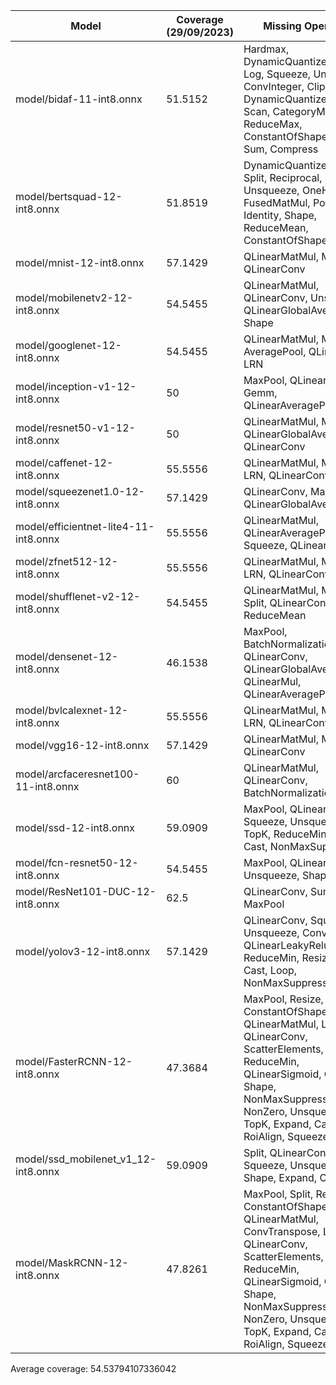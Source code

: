 | Model                                 |   Coverage (29/09/2023) | Missing Operators                                                                                                                                                                                                                               |
|---------------------------------------|-------------------------|-------------------------------------------------------------------------------------------------------------------------------------------------------------------------------------------------------------------------------------------------|
| model/bidaf-11-int8.onnx              |                 51.5152 | Hardmax, DynamicQuantizeLinear, Log, Squeeze, Unsqueeze, ConvInteger, Clip, Shape, DynamicQuantizeLSTM, Scan, CategoryMapper, ReduceMax, ConstantOfShape, Cast, Sum, Compress                                                                   |
| model/bertsquad-12-int8.onnx          |                 51.8519 | DynamicQuantizeLinear, Split, Reciprocal, Squeeze, Unsqueeze, OneHot, FusedMatMul, Pow, Identity, Shape, ReduceMean, ConstantOfShape, Cast                                                                                                      |
| model/mnist-12-int8.onnx              |                 57.1429 | QLinearMatMul, MaxPool, QLinearConv                                                                                                                                                                                                             |
| model/mobilenetv2-12-int8.onnx        |                 54.5455 | QLinearMatMul, QLinearConv, Unsqueeze, QLinearGlobalAveragePool, Shape                                                                                                                                                                          |
| model/googlenet-12-int8.onnx          |                 54.5455 | QLinearMatMul, MaxPool, AveragePool, QLinearConv, LRN                                                                                                                                                                                           |
| model/inception-v1-12-int8.onnx       |                 50      | MaxPool, QLinearConv, Gemm, QLinearAveragePool, LRN                                                                                                                                                                                             |
| model/resnet50-v1-12-int8.onnx        |                 50      | QLinearMatMul, MaxPool, QLinearGlobalAveragePool, QLinearConv                                                                                                                                                                                   |
| model/caffenet-12-int8.onnx           |                 55.5556 | QLinearMatMul, MaxPool, LRN, QLinearConv                                                                                                                                                                                                        |
| model/squeezenet1.0-12-int8.onnx      |                 57.1429 | QLinearConv, MaxPool, QLinearGlobalAveragePool                                                                                                                                                                                                  |
| model/efficientnet-lite4-11-int8.onnx |                 55.5556 | QLinearMatMul, QLinearAveragePool, Squeeze, QLinearConv                                                                                                                                                                                         |
| model/zfnet512-12-int8.onnx           |                 55.5556 | QLinearMatMul, MaxPool, LRN, QLinearConv                                                                                                                                                                                                        |
| model/shufflenet-v2-12-int8.onnx      |                 54.5455 | QLinearMatMul, MaxPool, Split, QLinearConv, ReduceMean                                                                                                                                                                                          |
| model/densenet-12-int8.onnx           |                 46.1538 | MaxPool, BatchNormalization, QLinearConv, QLinearGlobalAveragePool, QLinearMul, QLinearAveragePool, Conv                                                                                                                                        |
| model/bvlcalexnet-12-int8.onnx        |                 55.5556 | QLinearMatMul, MaxPool, LRN, QLinearConv                                                                                                                                                                                                        |
| model/vgg16-12-int8.onnx              |                 57.1429 | QLinearMatMul, MaxPool, QLinearConv                                                                                                                                                                                                             |
| model/arcfaceresnet100-11-int8.onnx   |                 60      | QLinearMatMul, QLinearConv, BatchNormalization, PRelu                                                                                                                                                                                           |
| model/ssd-12-int8.onnx                |                 59.0909 | MaxPool, QLinearConv, Squeeze, Unsqueeze, TopK, ReduceMin, Shape, Cast, NonMaxSuppression                                                                                                                                                       |
| model/fcn-resnet50-12-int8.onnx       |                 54.5455 | MaxPool, QLinearConv, Unsqueeze, Shape, Resize                                                                                                                                                                                                  |
| model/ResNet101-DUC-12-int8.onnx      |                 62.5    | QLinearConv, Sum, MaxPool                                                                                                                                                                                                                       |
| model/yolov3-12-int8.onnx             |                 57.1429 | QLinearConv, Squeeze, Unsqueeze, Conv, Tile, QLinearLeakyRelu, ReduceMin, Resize, Shape, Cast, Loop, NonMaxSuppression                                                                                                                          |
| model/FasterRCNN-12-int8.onnx         |                 47.3684 | MaxPool, Resize, ConstantOfShape, QLinearMatMul, Log, Floor, QLinearConv, ScatterElements, ReduceMin, QLinearSigmoid, Clip, Shape, NonMaxSuppression, NonZero, Unsqueeze, TopK, Expand, Cast, RoiAlign, Squeeze                                 |
| model/ssd_mobilenet_v1_12-int8.onnx   |                 59.0909 | Split, QLinearConv, Squeeze, Unsqueeze, Tile, Shape, Expand, Cast, Loop                                                                                                                                                                         |
| model/MaskRCNN-12-int8.onnx           |                 47.8261 | MaxPool, Split, Resize, ConstantOfShape, QLinearMatMul, ConvTranspose, Log, Floor, QLinearConv, ScatterElements, Not, ReduceMin, QLinearSigmoid, Clip, Shape, NonMaxSuppression, NonZero, Unsqueeze, TopK, Expand, Cast, RoiAlign, Squeeze, And |

Average coverage: 54.53794107336042
